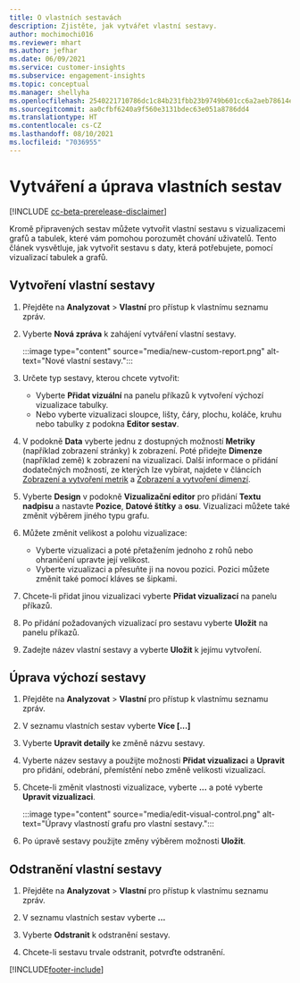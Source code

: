 ```yaml
---
title: O vlastních sestavách
description: Zjistěte, jak vytvářet vlastní sestavy.
author: mochimochi016
ms.reviewer: mhart
ms.author: jefhar
ms.date: 06/09/2021
ms.service: customer-insights
ms.subservice: engagement-insights
ms.topic: conceptual
ms.manager: shellyha
ms.openlocfilehash: 2540221710786dc1c84b231fbb23b9749b601cc6a2aeb78614e16002302a80a9
ms.sourcegitcommit: aa0cfbf6240a9f560e3131bdec63e051a8786dd4
ms.translationtype: HT
ms.contentlocale: cs-CZ
ms.lasthandoff: 08/10/2021
ms.locfileid: "7036955"
---
```

# <a name="create-and-edit-custom-reports"></a>Vytváření a úprava vlastních sestav

[!INCLUDE [cc-beta-prerelease-disclaimer](includes/cc-beta-prerelease-disclaimer.md)]

Kromě připravených sestav můžete vytvořit vlastní sestavu s vizualizacemi grafů a tabulek, které vám pomohou porozumět chování uživatelů. Tento článek vysvětluje, jak vytvořit sestavu s daty, která potřebujete, pomocí vizualizací tabulek a grafů. 

## <a name="create-a-custom-report"></a>Vytvoření vlastní sestavy

1. Přejděte na **Analyzovat** > **Vlastní** pro přístup k vlastnímu seznamu zpráv.

1. Vyberte **Nová zpráva** k zahájení vytváření vlastní sestavy.

   :::image type="content" source="media/new-custom-report.png" alt-text="Nové vlastní sestavy.":::

1. Určete typ sestavy, kterou chcete vytvořit:

    - Vyberte **Přidat vizuální** na panelu příkazů k vytvoření výchozí vizualizace tabulky.
    - Nebo vyberte vizualizaci sloupce, lišty, čáry, plochu, koláče, kruhu nebo tabulky z podokna **Editor sestav**.

1. V podokně **Data** vyberte jednu z dostupných možností **Metriky** (například zobrazení stránky) k zobrazení. Poté přidejte **Dimenze** (například země) k zobrazení na vizualizaci. Další informace o přidání dodatečných možností, ze kterých lze vybírat, najdete v článcích [Zobrazení a vytvoření metrik](metrics.md) a [Zobrazení a vytvoření dimenzí](dimensions.md).

1. Vyberte **Design** v podokně **Vizualizační editor** pro přidání **Textu nadpisu** a nastavte **Pozice**, **Datové štítky** a **osu**.  Vizualizaci můžete také změnit výběrem jiného typu grafu.

1. Můžete změnit velikost a polohu vizualizace:
   - Vyberte vizualizaci a poté přetažením jednoho z rohů nebo ohraničení upravte její velikost.
   - Vyberte vizualizaci a přesuňte ji na novou pozici. Pozici můžete změnit také pomocí kláves se šipkami.
1. Chcete-li přidat jinou vizualizaci vyberte **Přidat vizualizací** na panelu příkazů.
1. Po přidání požadovaných vizualizací pro sestavu vyberte **Uložit** na panelu příkazů.

1. Zadejte název vlastní sestavy a vyberte **Uložit** k jejímu vytvoření.
 
## <a name="edit-a-custom-report"></a>Úprava výchozí sestavy

1. Přejděte na **Analyzovat** > **Vlastní** pro přístup k vlastnímu seznamu zpráv.

1. V seznamu vlastních sestav vyberte **Více [...]** 

1. Vyberte **Upravit detaily** ke změně názvu sestavy.

1. Vyberte název sestavy a použijte možnosti **Přidat vizualizaci** a **Upravit** pro přidání, odebrání, přemístění nebo změně velikosti vizualizací.

1. Chcete-li změnit vlastnosti vizualizace, vyberte **...** a poté vyberte **Upravit vizualizaci**.

   :::image type="content" source="media/edit-visual-control.png" alt-text="Úpravy vlastností grafu pro vlastní sestavy.":::

1. Po úpravě sestavy použijte změny výběrem možnosti **Uložit**. 

## <a name="delete-a-custom-report"></a>Odstranění vlastní sestavy

1. Přejděte na **Analyzovat** > **Vlastní** pro přístup k vlastnímu seznamu zpráv.

1. V seznamu vlastních sestav vyberte **...**

1. Vyberte **Odstranit** k odstranění sestavy.

1. Chcete-li sestavu trvale odstranit, potvrďte odstranění.

[!INCLUDE[footer-include](../includes/footer-banner.md)]
